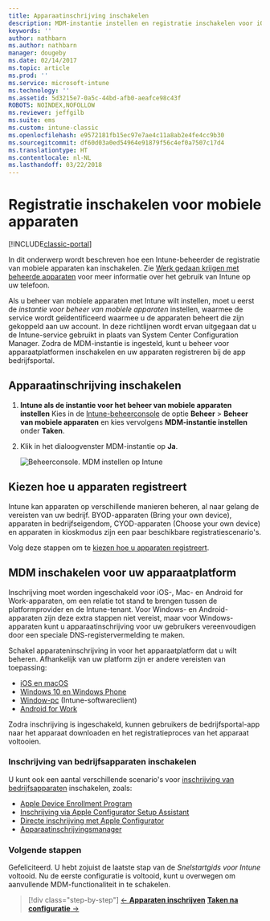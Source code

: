 ```yaml
---
title: Apparaatinschrijving inschakelen
description: MDM-instantie instellen en registratie inschakelen voor iOS, Windows-, Android- en Mac-apparaten.
keywords: ''
author: nathbarn
ms.author: nathbarn
manager: dougeby
ms.date: 02/14/2017
ms.topic: article
ms.prod: ''
ms.service: microsoft-intune
ms.technology: ''
ms.assetid: 5d3215e7-0a5c-44bd-afb0-aeafce98c43f
ROBOTS: NOINDEX,NOFOLLOW
ms.reviewer: jeffgilb
ms.suite: ems
ms.custom: intune-classic
ms.openlocfilehash: e9572181fb15ec97e7ae4c11a8ab2e4fe4cc9b30
ms.sourcegitcommit: df60d03a0ed54964e91879f56c4ef0a7507c17d4
ms.translationtype: HT
ms.contentlocale: nl-NL
ms.lasthandoff: 03/22/2018
---
```

# <a name="enable-enrollment-for-mobile-devices"></a>Registratie inschakelen voor mobiele apparaten

[!INCLUDE[classic-portal](../includes/classic-portal.md)]

In dit onderwerp wordt beschreven hoe een Intune-beheerder de registratie van mobiele apparaten kan inschakelen. Zie [Werk gedaan krijgen met beheerde apparaten](https://docs.microsoft.com/intune-user-help/company-portal-frequently-asked-questions) voor meer informatie over het gebruik van Intune op uw telefoon.

Als u beheer van mobiele apparaten met Intune wilt instellen, moet u eerst de *instantie voor beheer van mobiele apparaten* instellen, waarmee de service wordt geïdentificeerd waarmee u de apparaten beheert die zijn gekoppeld aan uw account. In deze richtlijnen wordt ervan uitgegaan dat u de Intune-service gebruikt in plaats van System Center Configuration Manager. Zodra de MDM-instantie is ingesteld, kunt u beheer voor apparaatplatformen inschakelen en uw apparaten registreren bij de app bedrijfsportal.

## <a name="enable-device-enrollment"></a>Apparaatinschrijving inschakelen

1. **Intune als de instantie voor het beheer van mobiele apparaten instellen** Kies in de [Intune-beheerconsole](https://manage.microsoft.com/) de optie **Beheer** > **Beheer van mobiele apparaten** en kies vervolgens **MDM-instantie instellen** onder **Taken**.  

2. Klik in het dialoogvenster MDM-instantie op **Ja**.

    ![Beheerconsole. MDM instellen op Intune](../media/intune-mdm-authority.png)

## <a name="choose-how-to-enroll-devices"></a>Kiezen hoe u apparaten registreert

Intune kan apparaten op verschillende manieren beheren, al naar gelang de vereisten van uw bedrijf. BYOD-apparaten (Bring your own device), apparaten in bedrijfseigendom, CYOD-apparaten (Choose your own device) en apparaten in kioskmodus zijn een paar beschikbare registratiescenario's.

Volg deze stappen om te [kiezen hoe u apparaten registreert](choose-how-to-enroll-devices1.md).

## <a name="enable-mdm-for-your-device-platform"></a>MDM inschakelen voor uw apparaatplatform
Inschrijving moet worden ingeschakeld voor iOS-, Mac- en Android for Work-apparaten, om een relatie tot stand te brengen tussen de platformprovider en de Intune-tenant. Voor Windows- en Android-apparaten zijn deze extra stappen niet vereist, maar voor Windows-apparaten kunt u apparaatinschrijving voor uw gebruikers vereenvoudigen door een speciale DNS-registervermelding te maken.

Schakel apparateninschrijving in voor het apparaatplatform dat u wilt beheren. Afhankelijk van uw platform zijn er andere vereisten van toepassing:

- [iOS en macOS](/intune-classic/deploy-use/set-up-ios-and-mac-management-with-microsoft-intune)
- [Windows 10 en Windows Phone](/intune-classic/deploy-use/set-up-windows-device-management-with-microsoft-intune)
- [Window-pc](/intune-classic/deploy-use/manage-windows-pcs-with-microsoft-intune) (Intune-softwareclient)
- [Android for Work](/intune-classic/deploy-use/set-up-android-for-work)

Zodra inschrijving is ingeschakeld, kunnen gebruikers de bedrijfsportal-app naar het apparaat downloaden en het registratieproces van het apparaat voltooien.

### <a name="enable-company-owned-device-enrollment"></a>Inschrijving van bedrijfsapparaten inschakelen
U kunt ook een aantal verschillende scenario's voor [inschrijving van bedrijfsapparaten](/intune-classic/deploy-use/manage-corporate-owned-devices) inschakelen, zoals:
- [Apple Device Enrollment Program](/intune-classic/deploy-use/ios-device-enrollment-program-in-microsoft-intune)
- [Inschrijving via Apple Configurator Setup Assistant](/intune-classic/deploy-use/ios-setup-assistant-enrollment-in-microsoft-intune)
- [Directe inschrijving met Apple Configurator](/intune-classic/deploy-use/ios-direct-enrollment-in-microsoft-intune)
- [Apparaatinschrijvingsmanager](/intune-classic/deploy-use/enroll-corporate-owned-devices-with-the-device-enrollment-manager-in-microsoft-intune)

### <a name="next-steps"></a>Volgende stappen
Gefeliciteerd. U hebt zojuist de laatste stap van de *Snelstartgids voor Intune* voltooid. Nu de eerste configuratie is voltooid, kunt u overwegen om aanvullende MDM-functionaliteit in te schakelen.

>[!div class="step-by-step"]
>[&larr; **Apparaten inschrijven**](.\start-with-a-paid-subscription-to-microsoft-intune-step-8.md)     [**Taken na configuratie** &rarr;](.\post-configuration-tasks.md)  
